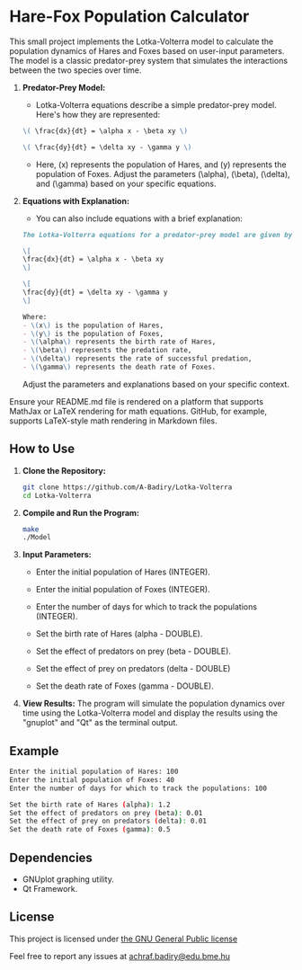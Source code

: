 # Hare-Fox Population Calculator

This small project implements the Lotka-Volterra model to calculate the population dynamics of Hares and Foxes based on user-input parameters. The model is a classic predator-prey system that simulates the interactions between the two species over time.

1. **Predator-Prey Model:**
   - Lotka-Volterra equations describe a simple predator-prey model. Here's how they are represented:

   ```markdown
   \( \frac{dx}{dt} = \alpha x - \beta xy \)

   \( \frac{dy}{dt} = \delta xy - \gamma y \)
   ```

   - Here, \(x\) represents the population of Hares, and \(y\) represents the population of Foxes. Adjust the parameters \(\alpha\), \(\beta\), \(\delta\), and \(\gamma\) based on your specific equations.

2. **Equations with Explanation:**
   - You can also include equations with a brief explanation:

   ```markdown
   The Lotka-Volterra equations for a predator-prey model are given by:

   \[
   \frac{dx}{dt} = \alpha x - \beta xy
   \]

   \[
   \frac{dy}{dt} = \delta xy - \gamma y
   \]

   Where:
   - \(x\) is the population of Hares,
   - \(y\) is the population of Foxes,
   - \(\alpha\) represents the birth rate of Hares,
   - \(\beta\) represents the predation rate,
   - \(\delta\) represents the rate of successful predation,
   - \(\gamma\) represents the death rate of Foxes.
   ```

   Adjust the parameters and explanations based on your specific context.

Ensure your README.md file is rendered on a platform that supports MathJax or LaTeX rendering for math equations. GitHub, for example, supports LaTeX-style math rendering in Markdown files.

## How to Use

1. **Clone the Repository:**
   ```bash
   git clone https://github.com/A-Badiry/Lotka-Volterra
   cd Lotka-Volterra
   ```

2. **Compile and Run the Program:**
   ```bash
   make
   ./Model
   ```

3. **Input Parameters:**
   - Enter the initial population of Hares (INTEGER).
   - Enter the initial population of Foxes (INTEGER).
   - Enter the number of days for which to track the populations (INTEGER).

   - Set the birth rate of Hares (alpha - DOUBLE).
   - Set the effect of predators on prey (beta - DOUBLE).
   - Set the effect of prey on predators (delta - DOUBLE)
   - Set the death rate of Foxes (gamma - DOUBLE).

4. **View Results:**
   The program will simulate the population dynamics over time using the Lotka-Volterra model and display the results using the "gnuplot" and "Qt" as the terminal output.

## Example

```bash
Enter the initial population of Hares: 100
Enter the initial population of Foxes: 40
Enter the number of days for which to track the populations: 100

Set the birth rate of Hares (alpha): 1.2
Set the effect of predators on prey (beta): 0.01
Set the effect of prey on predators (delta): 0.01
Set the death rate of Foxes (gamma): 0.5
```

## Dependencies

- GNUplot graphing utility.
- Qt Framework.

## License

This project is licensed under [the GNU General Public license](https://www.gnu.org/licenses/gpl-3.0.html)

Feel free to report any issues at achraf.badiry@edu.bme.hu